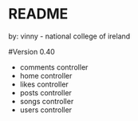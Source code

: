 # README

by: vinny - national college of ireland

#Version 0.40 
- comments controller
- home controller
- likes controller
- posts controller
- songs controller
- users controller 